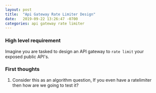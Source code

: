 ```yaml
---
layout: post
title:  "Api Gateway Rate Limiter Design"
date:   2019-09-22 13:26:47 -0700
categories: api gateway rate limiter
---
```


### High level requirement
Imagine you are tasked to design an API gateway to `rate limit` your exposed public API's.


### First thoughts
1. Consider this as an algorithm question, If you even have a ratelimiter then how are we going to test it?